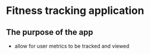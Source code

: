 # Fitness tracking application

## The purpose of the app

- allow for user metrics to be tracked and viewed
